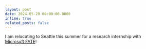 ```yaml
---
layout: post
date: 2024-05-20 00:00:00-0000
inline: true
related_posts: false
---
```


I am relocating to Seattle this summer for a research internship with [Microsoft FATE](https://www.microsoft.com/en-us/research/theme/fate/)!
